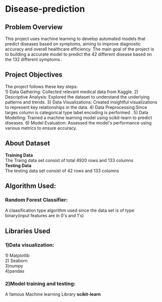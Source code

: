 <h1 > Disease-prediction </h1>
<h2>Problem Overview</h2>
This project uses machine learning to develop automated models that predict diseases based on symptoms, aiming to improve diagnostic accuracy and overall healthcare efficiency.
The main goal of the project is to building a accurate model to predict the 42 different disease based on the 132 different symptoms .
<h2>Project Objectives</h2>
The project follows these key steps:
<br>
1) Data Gathering: Collected relevant medical data from Kaggle.
2) Descriptive Analysis: Explored the dataset to understand the underlying patterns and trends.
3) Data Visualizations: Created insightful visualizations to represent key relationships in the data.
4) Data Preprocessing:Since targes column is categorical type label encoding is performed .
5) Data Modelling: Trained a machine learning model using scikit-learn to predict diseases.
6) Model Evaluation: Assessed the model's performance using various metrics to ensure accuracy.
<h2>About Dataset</h2>
<b>Training Data</b><br>
The Traing data set consist of total 4920 rows and 133 columns <br>
<b>Testing Data</b><br>
The testing data set consist of 42 rows and 133 columns
<h2> Algorithm Used:</h2>
<h3>Random Forest Classifier:</h3> 
A claasification type algorithm used since the data set is of type binary(input features are in 0's and 1's)
<h2>Libraries Used</h2>
<h3 style=font-weight:bold>1)Data visualization: </h3>
1) Matplotlib<br>
2) Seaborn<br>
3)numpy<br>
4)pandas
<h3>2)Model training and testing:</h3>
 A famous Machine learning Library <b>scikit-learn</b>








 
